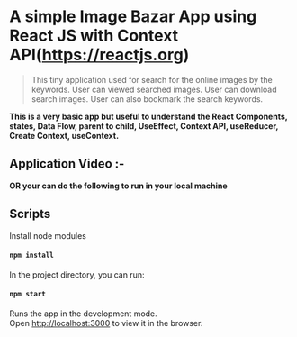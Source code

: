 # A simple Image Bazar App using React JS with Context API(https://reactjs.org)

> This tiny application used for search for the online images by the keywords.
> User can viewed searched images.
> User can download search images.
> User can also bookmark the search keywords.
> 
 
**This is a very basic app but useful to understand the React Components, states, Data Flow, parent to child, UseEffect, Context API, useReducer,
Create Context, useContext.**


## Application Video :-

> 

**OR your can do the following to run in your local machine**

## Scripts

Install node modules

#### `npm install`

In the project directory, you can run:

#### `npm start`

Runs the app in the development mode.<br>
Open [http://localhost:3000](http://localhost:3000) to view it in the browser.

